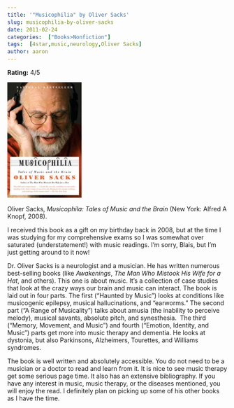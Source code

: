 ```yaml
---
title: '"Musicophilia" by Oliver Sacks'
slug: musicophilia-by-oliver-sacks
date: 2011-02-24
categories:  ["Books>Nonfiction"]
tags:  [4star,music,neurology,Oliver Sacks]
author: aaron
---
```


**Rating:** 4/5

![Book cover](cover21.jpg "Musicophilia")

Oliver Sacks, *Musicophila: Tales of Music and the Brain* (New York: Alfred A Knopf, 2008).

I received this book as a gift on my birthday back in 2008, but at the time I was studying for my comprehensive exams so I was somewhat over saturated (understatement!) with music readings. I’m sorry, Blais, but I’m just getting around to it now!

Dr. Oliver Sacks is a neurologist and a musician. He has written numerous best-selling books (like *Awakenings*, *The Man Who Mistook His Wife for a Hat*, and others). This one is about music. It’s a collection of case studies that look at the crazy ways our brain and music can interact. The book is laid out in four parts. The first (“Haunted by Music”) looks at conditions like musicogenic epilepsy, musical hallucinations, and “earworms.” The second part (“A Range of Musicality”) talks about amusia (the inability to perceive melody), musical savants, absolute pitch, and synesthesia.  The third (“Memory, Movement, and Music”) and fourth (“Emotion, Identity, and Music”) parts get more into music therapy and dementia. He looks at dystonia, but also Parkinsons, Alzheimers, Tourettes, and Williams syndromes.

The book is well written and absolutely accessible. You do not need to be a musician or a doctor to read and learn from it. It is nice to see music therapy get some serious page time. It also has an extensive bibliography. If you have any interest in music, music therapy, or the diseases mentioned, you will enjoy the read. I definitely plan on picking up some of his other books as I have the time.
